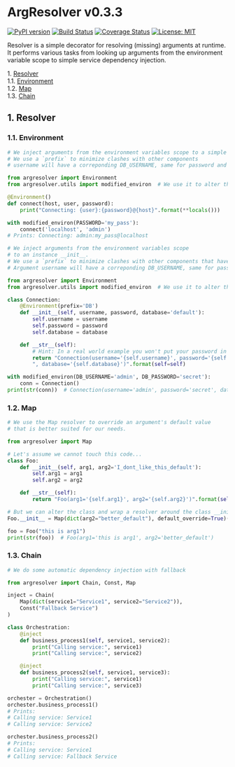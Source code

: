 # ArgResolver v0.3.3

[![PyPI version](https://badge.fury.io/py/argresolver.svg)](https://badge.fury.io/py/argresolver)
[![Build Status](https://travis-ci.org/HazardDede/argresolver.svg?branch=master)](https://travis-ci.org/HazardDede/argresolver)
[![Coverage Status](https://coveralls.io/repos/github/HazardDede/argresolver/badge.svg?branch=master)](https://coveralls.io/github/HazardDede/argresolver?branch=master)
[![License: MIT](https://img.shields.io/badge/License-MIT-yellow.svg)](https://opensource.org/licenses/MIT)

Resolver is a simple decorator for resolving (missing) arguments at runtime.
It performs various tasks from looking up arguments from the environment variable scope to simple service dependency injection.

1\.  [Resolver](#resolver)  
1.1\.  [Environment](#environment)  
1.2\.  [Map](#map)  
1.3\.  [Chain](#chain)  

<a name="resolver"></a>

## 1\. Resolver

<a name="environment"></a>

### 1.1\. Environment

```python
# We inject arguments from the environment variables scope to a simple function
# We use a `prefix` to minimize clashes with other components
# username will have a correponding DB_USERNAME, same for password and database

from argresolver import Environment
from argresolver.utils import modified_environ  # We use it to alter the environment variables

@Environment()
def connect(host, user, password):
    print("Connecting: {user}:{password}@{host}".format(**locals()))

with modified_environ(PASSWORD='my_pass'):
    connect('localhost', 'admin')
# Prints: Connecting: admin:my_pass@localhost
```

```python
# We inject arguments from the environment variables scope 
# to an instance __init__.
# We use a `prefix` to minimize clashes with other components that have a username / password.
# Argument username will have a correponding DB_USERNAME, same for password and database

from argresolver import Environment
from argresolver.utils import modified_environ  # We use it to alter the environment variables

class Connection:
    @Environment(prefix='DB')
    def __init__(self, username, password, database='default'):
        self.username = username
        self.password = password
        self.database = database

    def __str__(self):
        # Hint: In a real world example you won't put your password in here ;-)
        return "Connection(username='{self.username}', password='{self.password}'"\
        ", database='{self.database}')".format(self=self)

with modified_environ(DB_USERNAME='admin', DB_PASSWORD='secret'):
    conn = Connection()
print(str(conn))  # Connection(username='admin', password='secret', database='default')
```

<a name="map"></a>

### 1.2\. Map

```python
# We use the Map resolver to override an argument's default value 
# that is better suited for our needs.

from argresolver import Map

# Let's assume we cannot touch this code...
class Foo:
    def __init__(self, arg1, arg2='I_dont_like_this_default'):
        self.arg1 = arg1
        self.arg2 = arg2

    def __str__(self):
        return "Foo(arg1='{self.arg1}', arg2='{self.arg2}')".format(self=self)

# But we can alter the class and wrap a resolver around the class __init__ 
Foo.__init__ = Map(dict(arg2="better_default"), default_override=True)(Foo.__init__)

foo = Foo("this is arg1")
print(str(foo))  # Foo(arg1='this is arg1', arg2='better_default')
```

<a name="chain"></a>

### 1.3\. Chain

```python
# We do some automatic dependency injection with fallback

from argresolver import Chain, Const, Map

inject = Chain(
    Map(dict(service1="Service1", service2="Service2")), 
    Const("Fallback Service")
)

class Orchestration:
    @inject
    def business_process1(self, service1, service2):
        print("Calling service:", service1)
        print("Calling service:", service2)

    @inject
    def business_process2(self, service1, service3):
        print("Calling service:", service1)
        print("Calling service:", service3)

orchester = Orchestration()
orchester.business_process1()
# Prints:
# Calling service: Service1
# Calling service: Service2

orchester.business_process2()
# Prints:
# Calling service: Service1
# Calling service: Fallback Service
```

